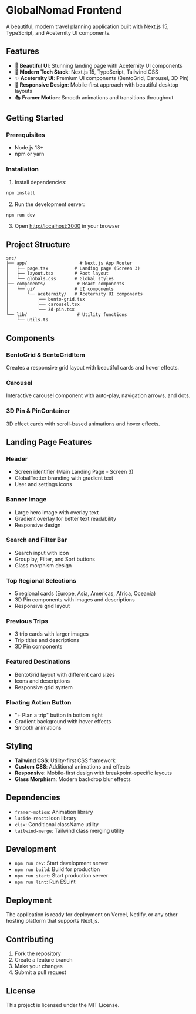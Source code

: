 # GlobalNomad Frontend

A beautiful, modern travel planning application built with Next.js 15, TypeScript, and Aceternity UI components.

## Features

- 🎨 **Beautiful UI**: Stunning landing page with Aceternity UI components
- 🚀 **Modern Tech Stack**: Next.js 15, TypeScript, Tailwind CSS
- ✨ **Aceternity UI**: Premium UI components (BentoGrid, Carousel, 3D Pin)
- 📱 **Responsive Design**: Mobile-first approach with beautiful desktop layouts
- 🎭 **Framer Motion**: Smooth animations and transitions throughout

## Getting Started

### Prerequisites

- Node.js 18+ 
- npm or yarn

### Installation

1. Install dependencies:
```bash
npm install
```

2. Run the development server:
```bash
npm run dev
```

3. Open [http://localhost:3000](http://localhost:3000) in your browser

## Project Structure

```
src/
├── app/                    # Next.js App Router
│   ├── page.tsx          # Landing page (Screen 3)
│   ├── layout.tsx        # Root layout
│   └── globals.css       # Global styles
├── components/            # React components
│   └── ui/               # UI components
│       └── aceternity/   # Aceternity UI components
│           ├── bento-grid.tsx
│           ├── carousel.tsx
│           └── 3d-pin.tsx
└── lib/                   # Utility functions
    └── utils.ts
```

## Components

### BentoGrid & BentoGridItem
Creates a responsive grid layout with beautiful cards and hover effects.

### Carousel
Interactive carousel component with auto-play, navigation arrows, and dots.

### 3D Pin & PinContainer
3D effect cards with scroll-based animations and hover effects.

## Landing Page Features

### Header
- Screen identifier (Main Landing Page - Screen 3)
- GlobalTrotter branding with gradient text
- User and settings icons

### Banner Image
- Large hero image with overlay text
- Gradient overlay for better text readability
- Responsive design

### Search and Filter Bar
- Search input with icon
- Group by, Filter, and Sort buttons
- Glass morphism design

### Top Regional Selections
- 5 regional cards (Europe, Asia, Americas, Africa, Oceania)
- 3D Pin components with images and descriptions
- Responsive grid layout

### Previous Trips
- 3 trip cards with larger images
- Trip titles and descriptions
- 3D Pin components

### Featured Destinations
- BentoGrid layout with different card sizes
- Icons and descriptions
- Responsive grid system

### Floating Action Button
- "+ Plan a trip" button in bottom right
- Gradient background with hover effects
- Smooth animations

## Styling

- **Tailwind CSS**: Utility-first CSS framework
- **Custom CSS**: Additional animations and effects
- **Responsive**: Mobile-first design with breakpoint-specific layouts
- **Glass Morphism**: Modern backdrop blur effects

## Dependencies

- `framer-motion`: Animation library
- `lucide-react`: Icon library
- `clsx`: Conditional className utility
- `tailwind-merge`: Tailwind class merging utility

## Development

- `npm run dev`: Start development server
- `npm run build`: Build for production
- `npm run start`: Start production server
- `npm run lint`: Run ESLint

## Deployment

The application is ready for deployment on Vercel, Netlify, or any other hosting platform that supports Next.js.

## Contributing

1. Fork the repository
2. Create a feature branch
3. Make your changes
4. Submit a pull request

## License

This project is licensed under the MIT License.
